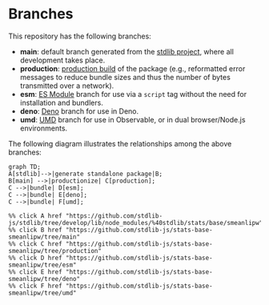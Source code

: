 <!--

@license Apache-2.0

Copyright (c) 2022 The Stdlib Authors.

Licensed under the Apache License, Version 2.0 (the "License");
you may not use this file except in compliance with the License.
You may obtain a copy of the License at

    http://www.apache.org/licenses/LICENSE-2.0

Unless required by applicable law or agreed to in writing, software
distributed under the License is distributed on an "AS IS" BASIS,
WITHOUT WARRANTIES OR CONDITIONS OF ANY KIND, either express or implied.
See the License for the specific language governing permissions and
limitations under the License.

-->

# Branches

This repository has the following branches:

-   **main**: default branch generated from the [stdlib project][stdlib-url], where all development takes place.
-   **production**: [production build][production-url] of the package (e.g., reformatted error messages to reduce bundle sizes and thus the number of bytes transmitted over a network).
-   **esm**: [ES Module][esm-url] branch for use via a `script` tag without the need for installation and bundlers.
-   **deno**: [Deno][deno-url] branch for use in Deno.
-   **umd**: [UMD][umd-url] branch for use in Observable, or in dual browser/Node.js environments.

The following diagram illustrates the relationships among the above branches:

```mermaid
graph TD;
A[stdlib]-->|generate standalone package|B;
B[main] -->|productionize| C[production];
C -->|bundle| D[esm];
C -->|bundle| E[deno];
C -->|bundle| F[umd];

%% click A href "https://github.com/stdlib-js/stdlib/tree/develop/lib/node_modules/%40stdlib/stats/base/smeanlipw"
%% click B href "https://github.com/stdlib-js/stats-base-smeanlipw/tree/main"
%% click C href "https://github.com/stdlib-js/stats-base-smeanlipw/tree/production"
%% click D href "https://github.com/stdlib-js/stats-base-smeanlipw/tree/esm"
%% click E href "https://github.com/stdlib-js/stats-base-smeanlipw/tree/deno"
%% click F href "https://github.com/stdlib-js/stats-base-smeanlipw/tree/umd"
```

[stdlib-url]: https://github.com/stdlib-js/stdlib/tree/develop/lib/node_modules/%40stdlib/stats/base/smeanlipw
[production-url]: https://github.com/stdlib-js/stats-base-smeanlipw/tree/production
[deno-url]: https://github.com/stdlib-js/stats-base-smeanlipw/tree/deno
[umd-url]: https://github.com/stdlib-js/stats-base-smeanlipw/tree/umd
[esm-url]: https://github.com/stdlib-js/stats-base-smeanlipw/tree/esm